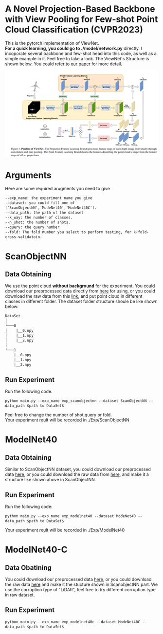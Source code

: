 # A Novel Projection-Based Backbone with View Pooling for Few-shot Point Cloud Classification (CVPR2023)
This is the pytorch implementation of ViewNet.  
**For a quick learning, you could go to ./model/network.py** directly. I incoporate several backbone and few-shot head into this code, as well as a simple example in it. Feel free to take a look. The ViewNet's Structure is shown below. You could refer to [our paper](https://openaccess.thecvf.com/content/CVPR2023/papers/Chen_ViewNet_A_Novel_Projection-Based_Backbone_With_View_Pooling_for_Few-Shot_CVPR_2023_paper.pdf) for more detail.

![Alt text](https://github.com/jiajingchen113322/ViewNet/blob/master/Img/ViewNet.PNG)


# Arguments
Here are some required arugments you need to give  
```
--exp_name: the experiment name you give  
--dataset: you could fill one of ['ScanObjectNN','ModeNet40','ModeNet40C'].  
--data_path: the path of the dataset  
--k_way: the number of classes.  
--n_shot: the number of shots.  
--query: the query number  
--fold: The fold number you select to perform testing, for k-fold-cross-validatoin.
```



# ScanObjectNN
## Data Obtaining
We use the point cloud **without background** for the experiment. You could download our preprocessed data directly from [here](https://drive.google.com/file/d/1xzh7a__wHvg6lUAWi-Hbanyt4XHPtw0Y/view?usp=sharing) for using, or you could download the raw data from this [link](https://hkust-vgd.github.io/scanobjectnn/), and put point cloud in different classes in different folder. The dataset folder structure shoule be like shown below:

```
DataSet  
│
└───0
│    |__0.npy
│    |__1.npy
│    |__2.npy
│   
└───1
    │__0.npy
    |__1.npy
    |__2.npy
```

## Run Experiment
Run the following code:
```
python main.py --exp_name exp_scanobjectnn --dataset ScanObjectNN --data_path $path to DataSet$
```
Feel free to change the number of shot,query or fold.  
Your experiment reult will be recorded in ./Exp/ScanObjectNN

# ModelNet40
## Data Obtaining
Similar to ScanObjectNN dataset, you could download our preprocessed data [here](https://drive.google.com/file/d/10faoJ5rRT96Nhdqo9tGD3q7Vg_ZZ2apZ/view?usp=sharing), or you could download the raw data from [here](https://modelnet.cs.princeton.edu/), and make it a structure like shown above in ScanObjectNN.

## Run Experiment
Run the following code:
```
python main.py --exp_name exp_modelnet40 --dataset ModeNet40 --data_path $path to DataSet$
```
Your experiment reult will be recorded in ./Exp/ModelNet40

# ModelNet40-C
## Data Obatining
You could download our preprocessed data [here](https://drive.google.com/file/d/1EFbGbtmORogjbbQ22giChio3i_G5Oahk/view?usp=sharing), or you could download the raw data [here](https://github.com/jiachens/ModelNet40-C) and make it the stucture shown in ScanobjectNN part. We use the corruption type of "LiDAR", feel free to try different corruption type in raw dataset.
## Run Experiment
```
python main.py --exp_name exp_modelnet40c --dataset ModeNet40C --data_path $path to DataSet$  
```
